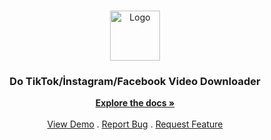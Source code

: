 <br/>
<p align="center">
  <a href="https://github.com/serdarozkan41/Do">
    <img src="https://i.ibb.co/kqdMyM5/icon.png" alt="Logo" width="80" height="80">
  </a>

  <h3 align="center">Do TikTok/İnstagram/Facebook Video Downloader</h3>

  <p align="center">
    <a href="https://github.com/serdarozkan41/Do"><strong>Explore the docs »</strong></a>
    <br/>
    <br/>
    <a href="https://github.com/serdarozkan41/Do">View Demo</a>
    .
    <a href="https://github.com/serdarozkan41/Do/issues">Report Bug</a>
    .
    <a href="https://github.com/serdarozkan41/Do/issues">Request Feature</a>
  </p>
</p>
